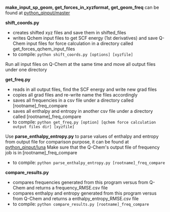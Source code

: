 **make_input_sp_geom, get_forces_in_xyzformat, get_geom_freq** can be found at [python_qinput/master](https://github.com/YuezhiMao/python_qinput/tree/master)

**shift_coords.py** 
- creates shifted xyz files and save them in shifted_files 
- writes Qchem input files to get SCF energy (1st derivatives) and save Q-Chem input files for force calculation in a directory called get_forces_qchem_input_files
- to compile: `python shift_coords.py [options] [xyzfile] `          

Run all input files on Q-Chem at the same time and move all output files under one directory 

**get_freq.py** 
- reads in all output files, find the SCF energy and write new grad files
- copies all grad files and re-write name the files accordingly 
- saves all frequencies in a csv file under a directory called [rootname]_freq_compare
- saves all enthalpy and entropy in another csv file under a directory called [rootname]_freq_compare
- to compile: `python get_freq.py [option] [qchem force calculation output files dir] [xyzfile]`      

Use **parse_enthalpy_entropy.py** to parse values of enthalpy and entropy from output file for comparison purpose, it can be found at [python_qinput/luna](https://github.com/YuezhiMao/python_qinput/tree/luna)
Make sure that the Q-Chem's output file of frequency job is in [rootname]_freq_compare
- to compile: `python parse_enthalpy_entropy.py [rootname]_freq_compare`

**compare_results.py**
- compares frequencies generated from this program versus from Q-Chem and returns a frequency_RMSE.csv file
- compares enthalpy and entropy generated from this program versus from Q-Chem and returns a enthalpy_entropy_RMSE.csv file
- to compile: `python compare_results.py [rootname]_freq_compare`


